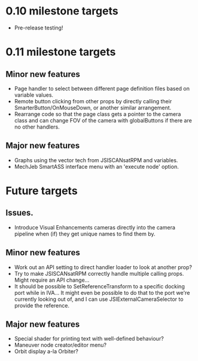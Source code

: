 # 0.10 milestone targets

* Pre-release testing!

# 0.11 milestone targets

## Minor new features

* Page handler to select between different page definition files based on variable values.
* Remote button clicking from other props by directly calling their SmarterButton/OnMouseDown, or another similar arrangement.
* Rearrange code so that the page class gets a pointer to the camera class and can change FOV of the camera with globalButtons if there are no other handlers.

## Major new features

* Graphs using the vector tech from JSISCANsatRPM and variables.
* MechJeb SmartASS interface menu with an 'execute node' option.

# Future targets

## Issues.

* Introduce Visual Enhancements cameras directly into the camera pipeline when (if) they get unique names to find them by.

## Minor new features

* Work out an API setting to direct handler loader to look at another prop?
* Try to make JSISCANsatRPM correctly handle multiple calling props. Might require an API change...
* It should be possible to SetReferenceTransform to a specific docking port while in IVA... It might even be possible to do that to the port we're currently looking out of, and I can use JSIExternalCameraSelector to provide the reference.

## Major new features

* Special shader for printing text with well-defined behaviour?
* Maneuver node creator/editor menu?
* Orbit display a-la Orbiter?